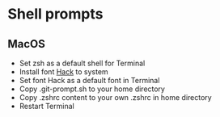 # Shell prompts

## MacOS

- Set zsh as a default shell for Terminal
- Install font [Hack](https://sourcefoundry.org/hack/) to system
- Set font Hack as a default font in Terminal
- Copy .git-prompt.sh to your home directory
- Copy .zshrc content to your own .zshrc in home directory
- Restart Terminal
